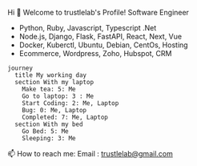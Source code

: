 Hi 👋 Welcome to trustlelab's Profile!
Software Engineer 
- Python, Ruby, Javascript, Typescript .Net
- Node.js, Django, Flask, FastAPI, React, Next, Vue
- Docker, Kuberctl, Ubuntu, Debian, CentOs, Hosting
- Ecommerce, Wordpress, Zoho, Hubspot, CRM
  
```mermaid
journey
  title My working day
  section With my laptop
    Make tea: 5: Me
    Go to laptop: 3 : Me
    Start Coding: 2: Me, Laptop
    Bug: 0: Me, Laptop
    Completed: 7: Me, Laptop
  section With my bed
    Go Bed: 5: Me
    Sleeping: 3: Me
```
📫 How to reach me: 
Email : trustlelab@gmail.com

